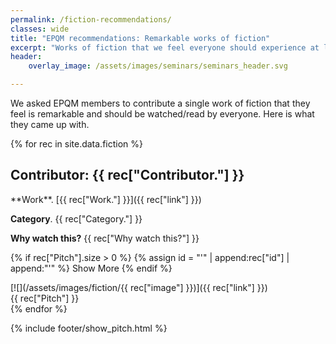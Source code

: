 ```yaml
---
permalink: /fiction-recommendations/
classes: wide
title: "EPQM recommendations: Remarkable works of fiction"
excerpt: "Works of fiction that we feel everyone should experience at least once"
header:
    overlay_image: /assets/images/seminars/seminars_header.svg

---
```


We asked EPQM members to contribute a single work of fiction that they feel is remarkable and should be watched/read by everyone. Here is what they came up with.

{% for rec in site.data.fiction %}
## Contributor: {{ rec["Contributor."] }}
<div class="home__column__main">
<div class="home__column" markdown=1>
**Work**. [{{ rec["Work."] }}]({{ rec["link"] }})

**Category**. {{ rec["Category."] }}

**Why watch this?** {{ rec["Why watch this?"] }}

{% if rec["Pitch"].size > 0 %}
{% assign id = "'" | append:rec["id"] | append:"'" %}
<span class="btn btn--danger" onclick="showpitch({{ id }})">Show More</span>
{% endif %}
</div>
<div class="home__column" markdown=1>
[![](/assets/images/fiction/{{ rec["image"] }})]({{ rec["link"] }})
</div>
</div>
<div class="fiction__pitch" id={{ id }} markdown=1>
<span class={{ rec["id"] }}><span>
{{ rec["Pitch"] }}
</div>
{% endfor %}

{% include footer/show_pitch.html %}
